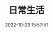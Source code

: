 ---
title: 日常生活
date: 2022-10-23 15:57:51
aside: false
comments: false
top_img: false
type: "album_detail"
---